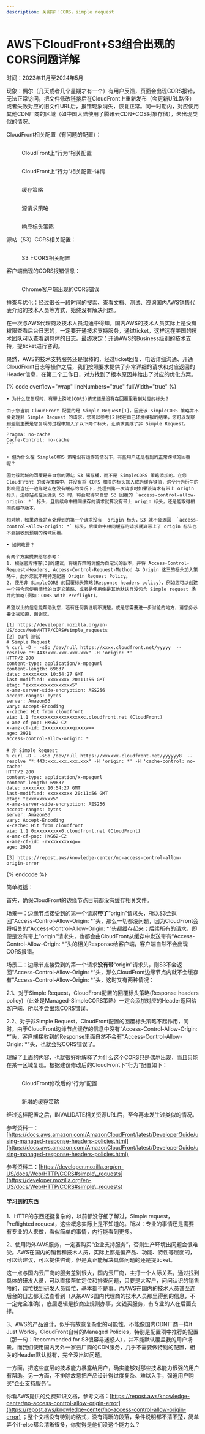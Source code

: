 ```yaml
---
description: 关键字：CORS，simple request
---
```


# AWS下CloudFront+S3组合出现的CORS问题详解

时间：2023年11月至2024年5月

现象：偶尔（几天或者几个星期才有一个）有用户反馈，页面会出现CORS报错，无法正常访问，把文件修改链接后在CloudFront上重新发布（会更新URL路径）或者失效对应的旧文件URL后，报错现象消失，恢复正常。同一时期内，对应使用其他CDN厂商的区域（如中国大陆使用了腾讯云CDN+COS对象存储），未出现类似的情况。

CloudFront相关配置（有问题的配置）：

<figure><img src="../.gitbook/assets/image (2) (1).png" alt=""><figcaption><p>CloudFront上“行为”相关配置</p></figcaption></figure>

<figure><img src="../.gitbook/assets/image (1) (1) (1).png" alt=""><figcaption><p>CloudFront上“行为”相关配置-详情</p></figcaption></figure>

<figure><img src="../.gitbook/assets/image.png" alt=""><figcaption><p>缓存策略</p></figcaption></figure>

<figure><img src="../.gitbook/assets/image (1).png" alt=""><figcaption><p>源请求策略</p></figcaption></figure>

<figure><img src="../.gitbook/assets/image (2).png" alt=""><figcaption><p>响应标头策略</p></figcaption></figure>

源站（S3）CORS相关配置：

<figure><img src="../.gitbook/assets/image (12).png" alt=""><figcaption><p>S3上CORS相关配置</p></figcaption></figure>

客户端出现的CORS报错信息：

<figure><img src="../.gitbook/assets/image (13).png" alt=""><figcaption><p>Chrome客户端出现的CORS错误</p></figcaption></figure>

排查与优化：经过很长一段时间的搜索、查看文档、测试、咨询国内AWS销售代表介绍的技术人员等方式，始终没有解决问题。

在一次与AWS代理商及技术人员沟通中得知，国内AWS的技术人员实际上是没有权限查看后台日志的，一定要开通技术支持服务，通过ticket，这样远在美国的技术团队可以查看到具体的日志。最终决定：开通AWS的Business级别的技术支持，提ticket进行咨询。

果然，AWS的技术支持服务还是很棒的，经过ticket回复、电话详细沟通、开通CloudFront日志等操作之后，我们按照要求提供了非常详细的请求和对应返回的Header信息，在第二个工作日，对方找到了根本原因并给出了对应的优化方案。

{% code overflow="wrap" lineNumbers="true" fullWidth="true" %}
````
• 为什么您复现时，有带上跨域(CORS)请求还是没有在回覆里看到对应的标头？

由于您当前 CloudFront 配置的是 Simple Request[1]，因此该 SimpleCORS 策略并不会处理非 Simple Request 的请求，您可以参考[2]我在自己环境模拟的结果，您可以观察到差别主要是您复现的过程中加入了以下两个标头，让请求变成了非 Simple Request。
```
Pragma: no-cache
Cache-Control: no-cache
```

• 但为什么在 SimpleCORS 策略没有运作的情况下，有些用户还是看到的正常跨域的回覆呢？

因为该跨域的回覆是来自您的源站 S3 储存桶，而不是 SimpleCORS 策略添加的。在您 CloudFront 的缓存策略中，并没有将 CORS 相关的标头加入成为缓存键值，这个行为衍生的影响是当任一边缘站点在没有缓存的情况下，处理到第一次请求时如果该请求有带上 origin 标头，边缘站点在回源到 S3 时，将会取得来自您 S3 回覆的 `access-control-allow-origin: *` 标头，且后续命中相同缓存的请求就算没有带上 origin 标头，还是能取得相同的缓存版本。

相对地，如果边缘站点处理到的第一个请求没有  origin 标头，S3 就不会返回  `access-control-allow-origin: *` 标头，后续命中相同缓存的请求就算带上了 origin 标头也不会接收到预期的跨域回覆。

• 如何改善？

有两个方案提供给您参考：
1. 根据官方博客[3]的建议，将缓存策略调整为自定义的版本，并将 Access-Control-Request-Headers, Access-Control-Request-Method 与 Origin 这三的标头加入策略中，此外您就不用特定配置 Origin Request Policy。
2. 使用非 SimpleCORS 的回覆标头策略(Response headers policy)，例如您可以创建一个符合您使用情境的自定义策略，或者是使用像是其他默认且没包含 Simple request 场井的策略(例如：CORS-With-Preflight)。

希望以上的信息能帮助到您，若有任何我说明不清楚，或是您需要进一步讨论的地方，请您务必要让我知道，谢谢您。

[1] https://developer.mozilla.org/en-US/docs/Web/HTTP/CORS#simple_requests 
[2] curl 测试
# Simple Request
% curl -D - -sSo /dev/null https://xxxx.cloudfront.net/yyyyy  --resolve "*:443:xxx.xxx.xxx.xxx" -H 'origin: *'
HTTP/2 200 
content-type: application/x-mpegurl
content-length: 69637
date: xxxxxxxxx 10:54:27 GMT
last-modified: xxxxxxxx 20:11:56 GMT
etag: "exxxxxxxxxxxxxxxx5"
x-amz-server-side-encryption: AES256
accept-ranges: bytes
server: AmazonS3
vary: Accept-Encoding
x-cache: Hit from cloudfront
via: 1.1 fxxxxxxxxxxxxxxxxxxc.cloudfront.net (CloudFront)
x-amz-cf-pop: HKG62-C2
x-amz-cf-id: Ixxxxxxxxxxqxxxxw==
age: 2921
access-control-allow-origin: *

# 非 Simple Request
% curl -D - -sSo /dev/null https://xxxxxx.cloudfront.net/yyyyyy8  --resolve "*:443:xxx.xxx.xxx.xxx" -H 'origin: *' -H 'cache-control: no-cache'
HTTP/2 200 
content-type: application/x-mpegurl
content-length: 69637
date: xxxxxxxx 10:54:27 GMT
last-modified: xxxxxxxxx 20:11:56 GMT
etag: "exxxxxxxxx5"
x-amz-server-side-encryption: AES256
accept-ranges: bytes
server: AmazonS3
vary: Accept-Encoding
x-cache: Hit from cloudfront
via: 1.1 0xxxxxxxxxx0.cloudfront.net (CloudFront)
x-amz-cf-pop: HKG62-C2
x-amz-cf-id: -rxxxxxxxxxg==
age: 2926

[3] https://repost.aws/knowledge-center/no-access-control-allow-origin-error 
````
{% endcode %}

简单概括：

首先，确保CloudFront的边缘节点目前都没有缓存相关文件。

场景一：边缘节点接受到的第一个请求**带了**“origin”请求头，所以S3会返回“Access-Control-Allow-Origin: \*”头，那么一切都没问题，因为CloudFront会将相关的“Access-Control-Allow-Origin: \*”头都缓存起来；后续所有的请求，即便是没有带上"origin"请求头，也都会由CloudFront从缓存中发送带有“Access-Control-Allow-Origin: \*”头的相关Response给客户端，客户端自然不会出现CORS报错。

场景二：边缘节点接受到的第一个请求**没有带**“origin”请求头，则S3不会返回“Access-Control-Allow-Origin: \*”头，那么CloudFront边缘节点内就不会缓存有“Access-Control-Allow-Origin: \*”头，这时又有两种情况：

&#x20;   2.1、对于Simple Request，CloudFront配置的回覆标头策略(Response headers policy)（此处是Managed-SimpleCORS策略）一定会添加对应的Header返回给客户端，所以不会出现CORS错误。

&#x20;   2.2、对于非Simple Request，CloudFront配置的回覆标头策略不起作用，同时，由于CloudFront边缘节点缓存的信息中没有“Access-Control-Allow-Origin: \*”头，客户端接收到的Response里面自然不会有“Access-Control-Allow-Origin: \*”头，也就会报CORS错误了。

理解了上面的内容，也就很好地解释了为什么这个CORS只是偶尔出现，而且只能在某一区域复现。根据建议修改后的CloudFront下“行为”配置如下：

<figure><img src="../.gitbook/assets/image (3).png" alt=""><figcaption><p>CloudFront修改后的“行为”配置</p></figcaption></figure>

<figure><img src="../.gitbook/assets/image (1) (1).png" alt=""><figcaption><p>新增的缓存策略</p></figcaption></figure>

经过这样配置之后，INVALIDATE相关资源URL后，至今再未发生过类似的情况。

参考资料一：[https://docs.aws.amazon.com/AmazonCloudFront/latest/DeveloperGuide/using-managed-response-headers-policies.html](https://docs.aws.amazon.com/AmazonCloudFront/latest/DeveloperGuide/using-managed-response-headers-policies.html)

参考资料二：[https://developer.mozilla.org/en-US/docs/Web/HTTP/CORS#simple\_requests](https://developer.mozilla.org/en-US/docs/Web/HTTP/CORS#simple\_requests)

#### 学习到的东西

1、HTTP的东西还挺复杂的，以前都没仔细了解过，Simple request，Preflighted request，这些概念实际上是不知道的。所以：专业的事情还是需要有专业的人来做，看似简单的事情，内行能看到更多。

2、使用海外AWS服务，一定要购买“企业支持服务”，否则生产环境出问题会很难受。AWS在国内的销售和技术人员，实际上都是偏产品、功能、特性等层面的，可以给建议，可以提供咨询，但是真正能解决具体问题的还是提ticket。

这一点与国内云厂商的服务差别很大，国内云厂商，主打一个人际关系，通过找到具体的研发人员，可以直接帮忙定位和排查问题，只要是大客户，问问认识的销售啥的，帮忙找到研发人员帮忙，基本都不是事。而AWS在国内的技术人员甚至连后台的日志都无法查看到（从某AWS国内代理商的技术人员那里得到的信息，不一定完全准确），底层逻辑是按商业规则办事，交钱买服务，有专业的人在后面支撑。

3、AWS的产品设计，似乎有故意复杂化的可能性，不能像国内CDN厂商一样It Just Works。CloudFront自带的Managed Policies，特别是配置项中推荐的配置（那一句：Recommended for S3很容易迷惑人），并不能默认覆盖我的用户场景。而我们使用国内另外一家云厂商的CDN服务，几乎不需要做特别的配置，相关的Header默认就有，完全没出过问题。

一方面，把这些底层的技术能力暴露给用户，确实能够对那些技术能力很强的用户有帮助。另一方面，不排除故意把产品设计得过度复杂、难以入手，强迫用户购买“企业支持服务”。

你看AWS提供的免费知识文档，参考文档：[https://repost.aws/knowledge-center/no-access-control-allow-origin-error](https://repost.aws/knowledge-center/no-access-control-allow-origin-error) ；整个文档没有特别的格式，没有清晰的段落，条件说明都不清不楚，简单弄个if-else都会清晰很多，你觉得是他们没这个能力么？
